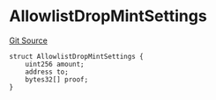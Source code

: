 # AllowlistDropMintSettings
[Git Source](https://github.com/nezz0746/lil-erc1155-drop/blob/98e5a922cf56496b4de02d4782b187dd6d1c6131/src/libs/Structs.sol)


```solidity
struct AllowlistDropMintSettings {
    uint256 amount;
    address to;
    bytes32[] proof;
}
```

